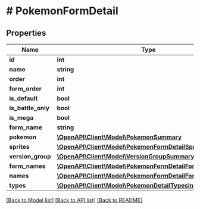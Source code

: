 # # PokemonFormDetail

## Properties

Name | Type | Description | Notes
------------ | ------------- | ------------- | -------------
**id** | **int** |  | [readonly]
**name** | **string** |  |
**order** | **int** |  | [optional]
**form_order** | **int** |  | [optional]
**is_default** | **bool** |  | [optional]
**is_battle_only** | **bool** |  | [optional]
**is_mega** | **bool** |  | [optional]
**form_name** | **string** |  |
**pokemon** | [**\OpenAPI\Client\Model\PokemonSummary**](PokemonSummary.md) |  |
**sprites** | [**\OpenAPI\Client\Model\PokemonFormDetailSprites**](PokemonFormDetailSprites.md) |  |
**version_group** | [**\OpenAPI\Client\Model\VersionGroupSummary**](VersionGroupSummary.md) |  |
**form_names** | [**\OpenAPI\Client\Model\PokemonFormDetailFormNamesInner[]**](PokemonFormDetailFormNamesInner.md) |  |
**names** | [**\OpenAPI\Client\Model\PokemonFormDetailFormNamesInner[]**](PokemonFormDetailFormNamesInner.md) |  |
**types** | [**\OpenAPI\Client\Model\PokemonDetailTypesInner[]**](PokemonDetailTypesInner.md) |  |

[[Back to Model list]](../../README.md#models) [[Back to API list]](../../README.md#endpoints) [[Back to README]](../../README.md)
